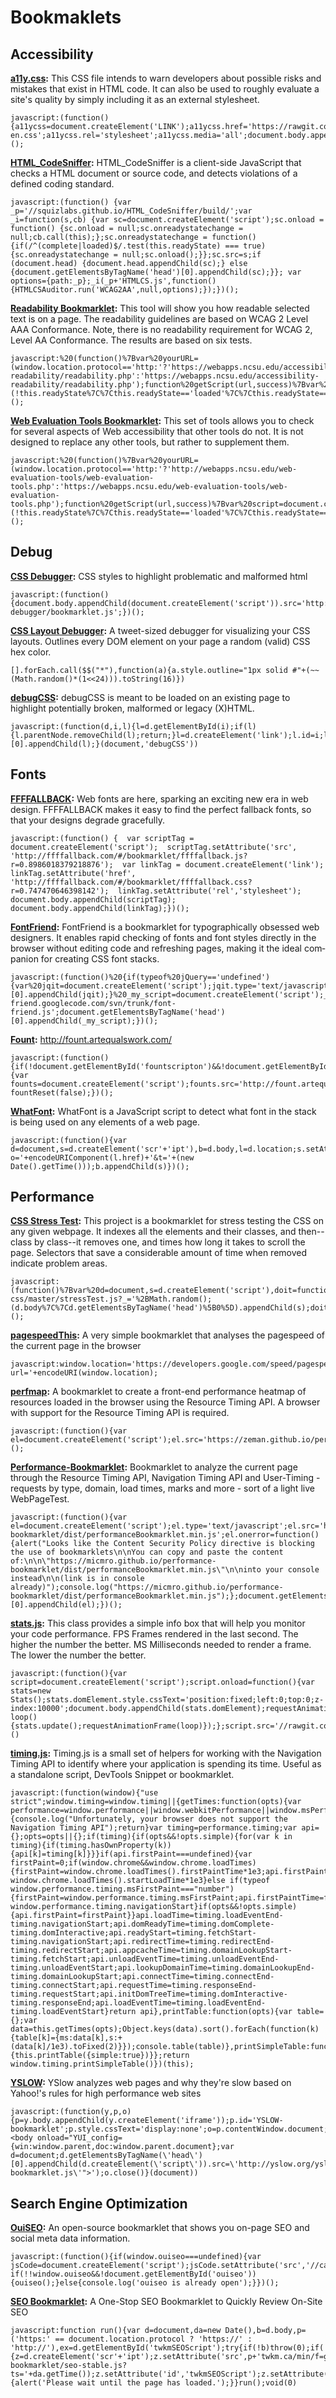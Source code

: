 # Bookmaklets

## Accessibility
**[a11y.css](https://github.com/ffoodd/a11y.css):** This CSS file intends to warn developers about possible risks and mistakes that exist in HTML code. It can also be used to roughly evaluate a site's quality by simply including it as an external stylesheet.

```
javascript:(function(){a11ycss=document.createElement('LINK');a11ycss.href='https://rawgit.com/ffoodd/a11y.css/master/css/a11y-en.css';a11ycss.rel='stylesheet';a11ycss.media='all';document.body.appendChild(a11ycss);})();
```

**[HTML_CodeSniffer](https://github.com/squizlabs/HTML_CodeSniffer):** HTML_CodeSniffer is a client-side JavaScript that checks a HTML document or source code, and detects violations of a defined coding standard.

```
javascript:(function() {var _p='//squizlabs.github.io/HTML_CodeSniffer/build/';var _i=function(s,cb) {var sc=document.createElement('script');sc.onload = function() {sc.onload = null;sc.onreadystatechange = null;cb.call(this);};sc.onreadystatechange = function(){if(/^(complete|loaded)$/.test(this.readyState) === true){sc.onreadystatechange = null;sc.onload();}};sc.src=s;if (document.head) {document.head.appendChild(sc);} else {document.getElementsByTagName('head')[0].appendChild(sc);}}; var options={path:_p};_i(_p+'HTMLCS.js',function(){HTMLCSAuditor.run('WCAG2AA',null,options);});})();
```

**[Readability Bookmarklet](http://accessibility.oit.ncsu.edu/tools/readability/):** This tool will show you how readable selected text is on a page. The readability guidelines are based on WCAG 2 Level AAA Conformance. Note, there is no readability requirement for WCAG 2, Level AA Conformance. The results are based on six tests.

```
javascript:%20(function()%7Bvar%20yourURL=(window.location.protocol=='http:'?'https://webapps.ncsu.edu/accessibility-readability/readability.php':'https://webapps.ncsu.edu/accessibility-readability/readability.php');function%20getScript(url,success)%7Bvar%20script=document.createElement('script');script.src=url;var%20head=document.getElementsByTagName('head')%5B0%5D,done=false;script.onload=script.onreadystatechange=function()%7Bif(!done&&(!this.readyState%7C%7Cthis.readyState=='loaded'%7C%7Cthis.readyState=='complete'))%7Bdone=true;success();script.onload=script.onreadystatechange=null;head.removeChild(script);%7D%7D;head.appendChild(script);%7D%20getScript(yourURL,function()%7B%7D);%7D)();
```

**[Web Evaluation Tools Bookmarklet](http://accessibility.oit.ncsu.edu/tools/web-evaluation-tools):** This set of tools allows you to check for several aspects of Web accessibility that other tools do not. It is not designed to replace any other tools, but rather to supplement them.

```
javascript:%20(function()%7Bvar%20yourURL=(window.location.protocol=='http:'?'http://webapps.ncsu.edu/web-evaluation-tools/web-evaluation-tools.php':'https://webapps.ncsu.edu/web-evaluation-tools/web-evaluation-tools.php');function%20getScript(url,success)%7Bvar%20script=document.createElement('script');script.src=url;var%20head=document.getElementsByTagName('head')%5B0%5D,done=false;script.onload=script.onreadystatechange=function()%7Bif(!done&&(!this.readyState%7C%7Cthis.readyState=='loaded'%7C%7Cthis.readyState=='complete'))%7Bdone=true;success();script.onload=script.onreadystatechange=null;head.removeChild(script);%7D%7D;head.appendChild(script);%7D%20getScript(yourURL,function()%7B%7D);%7D)();
```

## Debug
**[CSS Debugger](https://github.com/roykolak/css-debugger):** CSS styles to highlight problematic and malformed html

```
javascript:(function(){document.body.appendChild(document.createElement('script')).src='http://roykolak.github.io/css-debugger/bookmarklet.js';})();
```

**[CSS Layout Debugger](https://gist.github.com/addyosmani/fd3999ea7fce242756b1):** A tweet-sized debugger for visualizing your CSS layouts. Outlines every DOM element on your page a random (valid) CSS hex color.
```
[].forEach.call($$("*"),function(a){a.style.outline="1px solid #"+(~~(Math.random()*(1<<24))).toString(16)})
```

**[debugCSS](https://github.com/yahoo/debugCSS):** debugCSS is meant to be loaded on an existing page to highlight potentially broken, malformed or legacy (X)HTML.

```
javascript:(function(d,i,l){l=d.getElementById(i);if(l){l.parentNode.removeChild(l);return;}l=d.createElement('link');l.id=i;l.rel='stylesheet';l.type='text/css';l.href='//yahoo.github.io/debugCSS/debugCSS.css';d.getElementsByTagName('head')[0].appendChild(l);}(document,'debugCSS'))
```

## Fonts
**[FFFFALLBACK](http://ffffallback.com/):** Web fonts are here, sparking an exciting new era in web design. FFFFALLBACK makes it easy to find the perfect fallback fonts, so that your designs degrade gracefully.

```
javascript:(function() {  var scriptTag = document.createElement('script');  scriptTag.setAttribute('src', 'http://ffffallback.com/#/bookmarklet/ffffallback.js?r=0.8986018379218876');  var linkTag = document.createElement('link');  linkTag.setAttribute('href', 'http://ffffallback.com/#/bookmarklet/ffffallback.css?r=0.747470646398142');  linkTag.setAttribute('rel','stylesheet');  document.body.appendChild(scriptTag);  document.body.appendChild(linkTag);})();
```

**[FontFriend](http://somadesign.ca/projects/fontfriend/):** Font­Friend is a book­marklet for typo­graph­i­cally obsessed web design­ers. It enables rapid check­ing of fonts and font styles directly in the browser with­out edit­ing code and refresh­ing pages, mak­ing it the ideal com­pan­ion for cre­at­ing CSS font stacks.

```
javascript:(function()%20{if(typeof%20jQuery=='undefined'){var%20jqit=document.createElement('script');jqit.type='text/javascript';jqit.src='//ajax.googleapis.com/ajax/libs/jquery/1/jquery.min.js';document.getElementsByTagName('head')[0].appendChild(jqit);}%20_my_script=document.createElement('script');_my_script.type='text/javascript';_my_script.src='//font-friend.googlecode.com/svn/trunk/font-friend.js';document.getElementsByTagName('head')[0].appendChild(_my_script);})();
```

**[Fount](http://fount.artequalswork.com/):** http://fount.artequalswork.com/

```
javascript:(function(){if(!document.getElementById('fountscripton')&&!document.getElementById('fountscript')){var founts=document.createElement('script');founts.src='http://fount.artequalswork.com/fount.js';founts.id='fountscript';document.body.appendChild(founts);}else fountReset(false);})();
```

**[WhatFont](https://github.com/chengyin/WhatFont-Bookmarklet):** WhatFont is a JavaScript script to detect what font in the stack is being used on any elements of a web page.

```
javascript:(function(){var d=document,s=d.createElement('scr'+'ipt'),b=d.body,l=d.location;s.setAttribute('src','http://chengyinliu.com/wf.js?o='+encodeURIComponent(l.href)+'&t='+(new Date().getTime()));b.appendChild(s)})();
```

## Performance
**[ CSS Stress Test](https://github.com/andyedinborough/stress-css):** This project is a bookmarklet for stress testing the CSS on any given webpage.
It indexes all the elements and their classes, and then--class by class--it removes one, and times how long it takes to scroll the page. Selectors that save a considerable amount of time when removed indicate problem areas.

```
javascript:(function()%7Bvar%20d=document,s=d.createElement('script'),doit=function()%7Bif(window.stressTest)%7BstressTest.bookmarklet();%7Delse%7BsetTimeout(doit,100);%7D%7D;s.src='https://rawgithub.com/andyedinborough/stress-css/master/stressTest.js?_='%2BMath.random();(d.body%7C%7Cd.getElementsByTagName('head')%5B0%5D).appendChild(s);doit();%7D)();
```

**[pagespeedThis](https://github.com/kimblim/pagespeedThis):** A very simple bookmarklet that analyses the pagespeed of the current page in the browser

```
javascript:window.location='https://developers.google.com/speed/pagespeed/insights/?url='+encodeURI(window.location);
```

**[perfmap](https://github.com/zeman/perfmap):** A bookmarklet to create a front-end performance heatmap of resources loaded in the browser using the Resource Timing API. A browser with support for the Resource Timing API is required.

```
javascript:(function(){var el=document.createElement('script');el.src='https://zeman.github.io/perfmap/perfmap.js';document.body.appendChild(el);})();
```

**[Performance-Bookmarklet](https://github.com/micmro/performance-bookmarklet):** Bookmarklet to analyze the current page through the Resource Timing API, Navigation Timing API and User-Timing - requests by type, domain, load times, marks and more - sort of a light live WebPageTest.

```
javascript:(function(){var el=document.createElement('script');el.type='text/javascript';el.src='https://micmro.github.io/performance-bookmarklet/dist/performanceBookmarklet.min.js';el.onerror=function(){alert("Looks like the Content Security Policy directive is blocking the use of bookmarklets\n\nYou can copy and paste the content of:\n\n\"https://micmro.github.io/performance-bookmarklet/dist/performanceBookmarklet.min.js\"\n\ninto your console instead\n\n(link is in console already)");console.log("https://micmro.github.io/performance-bookmarklet/dist/performanceBookmarklet.min.js");};document.getElementsByTagName('body')[0].appendChild(el);})();
```

**[stats.js](https://github.com/mrdoob/stats.js):** This class provides a simple info box that will help you monitor your code performance. FPS Frames rendered in the last second. The higher the number the better. MS Milliseconds needed to render a frame. The lower the number the better.

```
javascript:(function(){var script=document.createElement('script');script.onload=function(){var stats=new Stats();stats.domElement.style.cssText='position:fixed;left:0;top:0;z-index:10000';document.body.appendChild(stats.domElement);requestAnimationFrame(function loop(){stats.update();requestAnimationFrame(loop)});};script.src='//rawgit.com/mrdoob/stats.js/master/build/stats.min.js';document.head.appendChild(script);})()
```

**[timing.js](https://github.com/addyosmani/timing.js):** Timing.js is a small set of helpers for working with the Navigation Timing API to identify where your application is spending its time. Useful as a standalone script, DevTools Snippet or bookmarklet.

```
javascript:(function(window){"use strict";window.timing=window.timing||{getTimes:function(opts){var performance=window.performance||window.webkitPerformance||window.msPerformance||window.mozPerformance;if(performance===undefined){console.log("Unfortunately, your browser does not support the Navigation Timing API");return}var timing=performance.timing;var api={};opts=opts||{};if(timing){if(opts&&!opts.simple){for(var k in timing){if(timing.hasOwnProperty(k)){api[k]=timing[k]}}}if(api.firstPaint===undefined){var firstPaint=0;if(window.chrome&&window.chrome.loadTimes){firstPaint=window.chrome.loadTimes().firstPaintTime*1e3;api.firstPaintTime=firstPaint-window.chrome.loadTimes().startLoadTime*1e3}else if(typeof window.performance.timing.msFirstPaint==="number"){firstPaint=window.performance.timing.msFirstPaint;api.firstPaintTime=firstPaint-window.performance.timing.navigationStart}if(opts&&!opts.simple){api.firstPaint=firstPaint}}api.loadTime=timing.loadEventEnd-timing.navigationStart;api.domReadyTime=timing.domComplete-timing.domInteractive;api.readyStart=timing.fetchStart-timing.navigationStart;api.redirectTime=timing.redirectEnd-timing.redirectStart;api.appcacheTime=timing.domainLookupStart-timing.fetchStart;api.unloadEventTime=timing.unloadEventEnd-timing.unloadEventStart;api.lookupDomainTime=timing.domainLookupEnd-timing.domainLookupStart;api.connectTime=timing.connectEnd-timing.connectStart;api.requestTime=timing.responseEnd-timing.requestStart;api.initDomTreeTime=timing.domInteractive-timing.responseEnd;api.loadEventTime=timing.loadEventEnd-timing.loadEventStart}return api},printTable:function(opts){var table={};var data=this.getTimes(opts);Object.keys(data).sort().forEach(function(k){table[k]={ms:data[k],s:+(data[k]/1e3).toFixed(2)}});console.table(table)},printSimpleTable:function(){this.printTable({simple:true})}};return window.timing.printSimpleTable()})(this);
```

**[YSLOW](http://yslow.org/):** YSlow analyzes web pages and why they're slow based on Yahoo!'s rules for high performance web sites

```
javascript:(function(y,p,o){p=y.body.appendChild(y.createElement('iframe'));p.id='YSLOW-bookmarklet';p.style.cssText='display:none';o=p.contentWindow.document;o.open().write('<head><body onload="YUI_config={win:window.parent,doc:window.parent.document};var d=document;d.getElementsByTagName(\'head\')[0].appendChild(d.createElement(\'script\')).src=\'http://yslow.org/yslow-bookmarklet.js\'">');o.close()}(document))
```

## Search Engine Optimization
**[OuiSEO](https://github.com/carlsednaoui/seo-bookmarklet):** An open-source bookmarklet that shows you on-page SEO and social meta data information.

```
javascript:(function(){if(window.ouiseo===undefined){var jsCode=document.createElement('script');jsCode.setAttribute('src','//carlsednaoui.s3.amazonaws.com/ouiseo/ouiseo.min.js');document.body.appendChild(jsCode);}else if(!!window.ouiseo&&!document.getElementById('ouiseo')){ouiseo();}else{console.log('ouiseo is already open');}})();
```

**[SEO Bookmarklet](http://twkm.ca/projects/seo-bookmarklet):** A One-Stop SEO Bookmarklet to Quickly Review On-Site SEO

```
javascript:function run(){var d=document,da=new Date(),b=d.body,p=('https:' == document.location.protocol ? 'https://' : 'http://'),ex=d.getElementById('twkmSEOScript');try{if(!b)throw(0);if(!ex){z=d.createElement('scr'+'ipt');z.setAttribute('src',p+'twkm.ca/min/f=gadgets/resources/seo-bookmarklet/seo-stable.js?ts='+da.getTime());z.setAttribute('id','twkmSEOScript');z.setAttribute('class','025');b.appendChild(z);}}catch(e){alert('Please wait until the page has loaded.');}}run();void(0)
```
